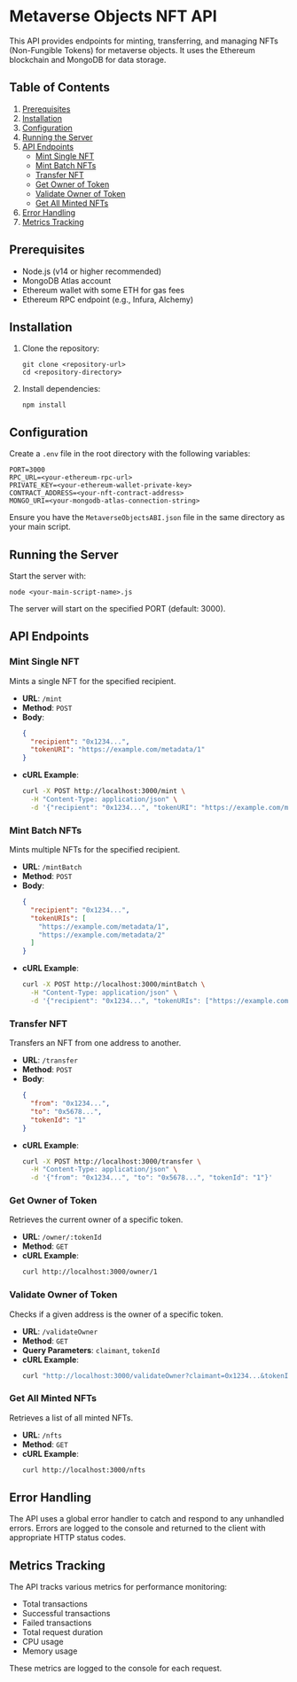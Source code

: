 # Metaverse Objects NFT API

This API provides endpoints for minting, transferring, and managing NFTs (Non-Fungible Tokens) for metaverse objects. It uses the Ethereum blockchain and MongoDB for data storage.

## Table of Contents

1. [Prerequisites](#prerequisites)
2. [Installation](#installation)
3. [Configuration](#configuration)
4. [Running the Server](#running-the-server)
5. [API Endpoints](#api-endpoints)
   - [Mint Single NFT](#mint-single-nft)
   - [Mint Batch NFTs](#mint-batch-nfts)
   - [Transfer NFT](#transfer-nft)
   - [Get Owner of Token](#get-owner-of-token)
   - [Validate Owner of Token](#validate-owner-of-token)
   - [Get All Minted NFTs](#get-all-minted-nfts)
6. [Error Handling](#error-handling)
7. [Metrics Tracking](#metrics-tracking)

## Prerequisites

- Node.js (v14 or higher recommended)
- MongoDB Atlas account
- Ethereum wallet with some ETH for gas fees
- Ethereum RPC endpoint (e.g., Infura, Alchemy)

## Installation

1. Clone the repository:
   ```
   git clone <repository-url>
   cd <repository-directory>
   ```

2. Install dependencies:
   ```
   npm install
   ```

## Configuration

Create a `.env` file in the root directory with the following variables:

```
PORT=3000
RPC_URL=<your-ethereum-rpc-url>
PRIVATE_KEY=<your-ethereum-wallet-private-key>
CONTRACT_ADDRESS=<your-nft-contract-address>
MONGO_URI=<your-mongodb-atlas-connection-string>
```

Ensure you have the `MetaverseObjectsABI.json` file in the same directory as your main script.

## Running the Server

Start the server with:

```
node <your-main-script-name>.js
```

The server will start on the specified PORT (default: 3000).

## API Endpoints

### Mint Single NFT

Mints a single NFT for the specified recipient.

- **URL**: `/mint`
- **Method**: `POST`
- **Body**:
  ```json
  {
    "recipient": "0x1234...",
    "tokenURI": "https://example.com/metadata/1"
  }
  ```
- **cURL Example**:
  ```bash
  curl -X POST http://localhost:3000/mint \
    -H "Content-Type: application/json" \
    -d '{"recipient": "0x1234...", "tokenURI": "https://example.com/metadata/1"}'
  ```

### Mint Batch NFTs

Mints multiple NFTs for the specified recipient.

- **URL**: `/mintBatch`
- **Method**: `POST`
- **Body**:
  ```json
  {
    "recipient": "0x1234...",
    "tokenURIs": [
      "https://example.com/metadata/1",
      "https://example.com/metadata/2"
    ]
  }
  ```
- **cURL Example**:
  ```bash
  curl -X POST http://localhost:3000/mintBatch \
    -H "Content-Type: application/json" \
    -d '{"recipient": "0x1234...", "tokenURIs": ["https://example.com/metadata/1", "https://example.com/metadata/2"]}'
  ```

### Transfer NFT

Transfers an NFT from one address to another.

- **URL**: `/transfer`
- **Method**: `POST`
- **Body**:
  ```json
  {
    "from": "0x1234...",
    "to": "0x5678...",
    "tokenId": "1"
  }
  ```
- **cURL Example**:
  ```bash
  curl -X POST http://localhost:3000/transfer \
    -H "Content-Type: application/json" \
    -d '{"from": "0x1234...", "to": "0x5678...", "tokenId": "1"}'
  ```

### Get Owner of Token

Retrieves the current owner of a specific token.

- **URL**: `/owner/:tokenId`
- **Method**: `GET`
- **cURL Example**:
  ```bash
  curl http://localhost:3000/owner/1
  ```

### Validate Owner of Token

Checks if a given address is the owner of a specific token.

- **URL**: `/validateOwner`
- **Method**: `GET`
- **Query Parameters**: `claimant`, `tokenId`
- **cURL Example**:
  ```bash
  curl "http://localhost:3000/validateOwner?claimant=0x1234...&tokenId=1"
  ```

### Get All Minted NFTs

Retrieves a list of all minted NFTs.

- **URL**: `/nfts`
- **Method**: `GET`
- **cURL Example**:
  ```bash
  curl http://localhost:3000/nfts
  ```

## Error Handling

The API uses a global error handler to catch and respond to any unhandled errors. Errors are logged to the console and returned to the client with appropriate HTTP status codes.

## Metrics Tracking

The API tracks various metrics for performance monitoring:

- Total transactions
- Successful transactions
- Failed transactions
- Total request duration
- CPU usage
- Memory usage

These metrics are logged to the console for each request.
